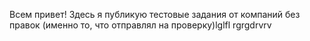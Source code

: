Всем привет! Здесь я публикую тестовые задания от компаний без правок (именно то, что отправлял на проверку)lglfl
rgrgdrvrv